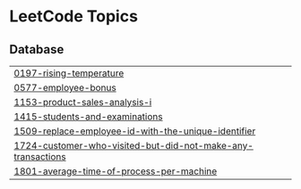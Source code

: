 

<!---LeetCode Topics Start-->
# LeetCode Topics
## Database
|  |
| ------- |
| [0197-rising-temperature](https://github.com/Kasfia-Mostafa/LeetCode/tree/master/0197-rising-temperature) |
| [0577-employee-bonus](https://github.com/Kasfia-Mostafa/LeetCode/tree/master/0577-employee-bonus) |
| [1153-product-sales-analysis-i](https://github.com/Kasfia-Mostafa/LeetCode/tree/master/1153-product-sales-analysis-i) |
| [1415-students-and-examinations](https://github.com/Kasfia-Mostafa/LeetCode/tree/master/1415-students-and-examinations) |
| [1509-replace-employee-id-with-the-unique-identifier](https://github.com/Kasfia-Mostafa/LeetCode/tree/master/1509-replace-employee-id-with-the-unique-identifier) |
| [1724-customer-who-visited-but-did-not-make-any-transactions](https://github.com/Kasfia-Mostafa/LeetCode/tree/master/1724-customer-who-visited-but-did-not-make-any-transactions) |
| [1801-average-time-of-process-per-machine](https://github.com/Kasfia-Mostafa/LeetCode/tree/master/1801-average-time-of-process-per-machine) |
<!---LeetCode Topics End-->